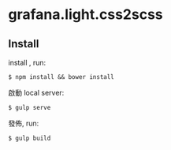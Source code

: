 # grafana.light.css2scss

## Install

install , run:

```
$ npm install && bower install
```

啟動 local server:

```
$ gulp serve
```

發佈, run:

```
$ gulp build
```
